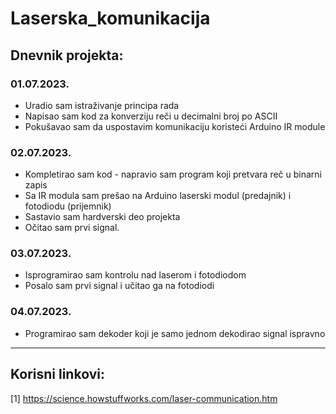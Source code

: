 # Laserska_komunikacija

## Dnevnik projekta:

### 01.07.2023. 
- Uradio sam istraživanje principa rada
- Napisao sam kod za konverziju reči u decimalni broj po ASCII
- Pokušavao sam da uspostavim komunikaciju koristeći Arduino IR module

### 02.07.2023.
- Kompletirao sam kod - napravio sam program koji pretvara reč u binarni zapis
- Sa IR modula sam prešao na Arduino laserski modul (predajnik) i fotodiodu (prijemnik)
- Sastavio sam hardverski deo projekta
- Očitao sam prvi signal.

### 03.07.2023.
- Isprogramirao sam kontrolu nad laserom i fotodiodom
- Posalo sam prvi signal i učitao ga na fotodiodi

### 04.07.2023.
- Programirao sam dekoder koji je samo jednom dekodirao signal ispravno
------------------------------------------------------------------
## Korisni linkovi:

[1] https://science.howstuffworks.com/laser-communication.htm
